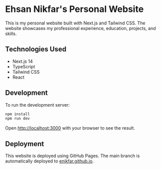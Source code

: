 # Ehsan Nikfar's Personal Website

This is my personal website built with Next.js and Tailwind CSS. The website showcases my professional experience, education, projects, and skills.

## Technologies Used

- Next.js 14
- TypeScript
- Tailwind CSS
- React

## Development

To run the development server:

```bash
npm install
npm run dev
```

Open [http://localhost:3000](http://localhost:3000) with your browser to see the result.

## Deployment

This website is deployed using GitHub Pages. The main branch is automatically deployed to [enikfar.github.io](https://enikfar.github.io). 